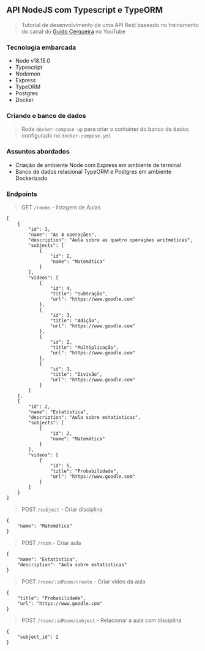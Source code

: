 ## API NodeJS com Typescript e TypeORM
> Tutorial de desenvolvimento de uma API Rest baseado no treinamento do canal do [Guido Cerqueira](https://youtu.be/j8cm2C5-xn8) no YouTube

### Tecnologia embarcada
* Node v18.15.0
* Typescript
* Nodemon
* Express
* TypeORM
* Postgres
* Docker

### Criando o banco de dados

> Rode `docker-compose up` para criar o container do banco de dados configurado no `docker-compose.yml`

### Assuntos abordados
* Criação de ambiente Node com Express em ambiente de terminal
* Banco de dados relacional TypeORM e Postgres em ambiente Dockerizado

### Endpoints
> GET `/rooms` - listagem de Aulas
```
[
	{
		"id": 1,
		"name": "As 4 operações",
		"description": "Aula sobre as quatro operações aritméticas",
		"subjects": [
			{
				"id": 2,
				"name": "Matemática"
			}
		],
		"videos": [
			{
				"id": 4,
				"title": "Subtração",
				"url": "https://www.goodle.com"
			},
			{
				"id": 3,
				"title": "Adição",
				"url": "https://www.goodle.com"
			},
			{
				"id": 2,
				"title": "Multiplicação",
				"url": "https://www.goodle.com"
			},
			{
				"id": 1,
				"title": "Divisão",
				"url": "https://www.goodle.com"
			}
		]
	},
	{
		"id": 2,
		"name": "Estatística",
		"description": "Aula sobre estatísticas",
		"subjects": [
			{
				"id": 2,
				"name": "Matemática"
			}
		],
		"videos": [
			{
				"id": 5,
				"title": "Probabilidade",
				"url": "https://www.goodle.com"
			}
		]
	}
]
```
>POST `/subject` - Criar disciplina
```
{
	"name": "Matemática"
}
```
>POST `/room` - Criar aula
```
{
	"name": "Estatística",
	"description": "Aula sobre estatísticas"
}
```
>POST `/room/:idRoom/create` - Criar vídeo da aula
```
{
	"title": "Probabilidade",
	"url": "https://www.goodle.com"
}
```
>POST `/room/:idRoom/subject` - Relacionar a aula com disciplina
```
{
	"subject_id": 2
}
```
